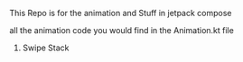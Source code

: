 This Repo is for the animation and Stuff in jetpack compose

all the animation code you would find in the Animation.kt file

1. Swipe Stack

